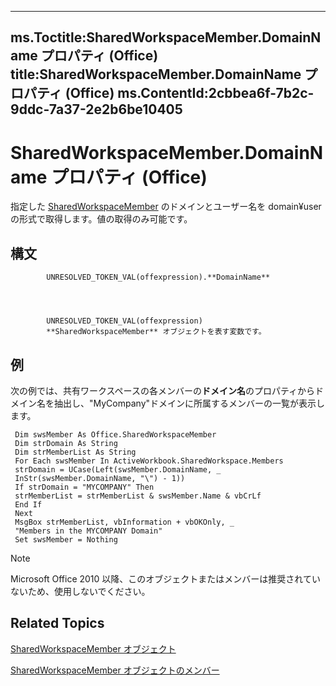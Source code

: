 

---
ms.Toctitle:SharedWorkspaceMember.DomainName プロパティ (Office)
title:SharedWorkspaceMember.DomainName プロパティ (Office)
ms.ContentId:2cbbea6f-7b2c-9ddc-7a37-2e2b6be10405
---
# SharedWorkspaceMember.DomainName プロパティ (Office)




指定した [SharedWorkspaceMember](4d5ec7d9-b7f2-cdcf-5db2-7429b7a08ed9.md) のドメインとユーザー名を domain¥user の形式で取得します。値の取得のみ可能です。

## 構文

            UNRESOLVED_TOKEN_VAL(offexpression).**DomainName**




            UNRESOLVED_TOKEN_VAL(offexpression)
            **SharedWorkspaceMember** オブジェクトを表す変数です。



## 例
次の例では、共有ワークスペースの各メンバーの**ドメイン名**のプロパティからドメイン名を抽出し、"MyCompany"ドメインに所属するメンバーの一覧が表示します。

```sourcecode
 Dim swsMember As Office.SharedWorkspaceMember 
 Dim strDomain As String 
 Dim strMemberList As String 
 For Each swsMember In ActiveWorkbook.SharedWorkspace.Members 
 strDomain = UCase(Left(swsMember.DomainName, _ 
 InStr(swsMember.DomainName, "\") - 1)) 
 If strDomain = "MYCOMPANY" Then 
 strMemberList = strMemberList & swsMember.Name & vbCrLf 
 End If 
 Next 
 MsgBox strMemberList, vbInformation + vbOKOnly, _ 
 "Members in the MYCOMPANY Domain" 
 Set swsMember = Nothing 

```




>[!NOTE]
>Microsoft Office 2010 以降、このオブジェクトまたはメンバーは推奨されていないため、使用しないでください。





## Related Topics

[SharedWorkspaceMember オブジェクト](4d5ec7d9-b7f2-cdcf-5db2-7429b7a08ed9.md)

[SharedWorkspaceMember オブジェクトのメンバー](d2519ac4-a9a3-0480-c7c3-dbd98c514692.md)





